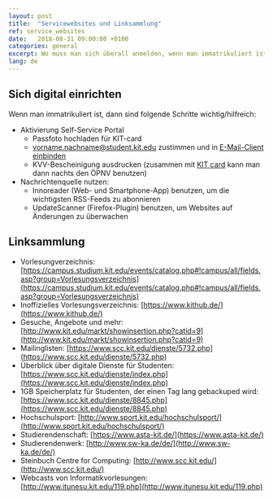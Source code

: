 ```yaml
---
layout: post
title:  "Servicewebsites und Linksammlung"
ref: service_websites
date:   2018-08-31 09:00:00 +0100
categories: general
excerpt: Wo muss man sich überall anmelden, wenn man immatrikuliert ist. Linksammlung.
lang: de
---
```


## Sich digital einrichten

Wenn man immatrikuliert ist, dann sind folgende Schritte wichtig/hilfreich:

- Aktivierung Self-Service Portal
    - Passfoto hochladen für KIT-card 
    - vorname.nachname@student.kit.edu zustimmen und in [E-Mail-Client einbinden](https://www.scc.kit.edu/dienste/7386.php)
    - KVV-Bescheinigung ausdrucken (zusammen mit [KIT card](http://www.kit-card.kit.edu/) kann man dann nachts den ÖPNV benutzen)
- Nachrichtenquelle nutzen:
    - Innoreader (Web- und Smartphone-App) benutzen, um die wichtigsten RSS-Feeds zu abonnieren
    - UpdateScanner (Firefox-Plugin) benutzen, um Websites auf Änderungen zu überwachen

## Linksammlung

- Vorlesungverzeichnis: [https://campus.studium.kit.edu/events/catalog.php#!campus/all/fields.asp?group=Vorlesungsverzeichnis](https://campus.studium.kit.edu/events/catalog.php#!campus/all/fields.asp?group=Vorlesungsverzeichnis)
- Inoffizielles Vorlesungsverzeichnis: [https://www.kithub.de/](https://www.kithub.de/)
- Gesuche, Angebote und mehr: [http://www.kit.edu/markt/showinsertion.php?catid=9](http://www.kit.edu/markt/showinsertion.php?catid=9)
- Mailinglisten: [https://www.scc.kit.edu/dienste/5732.php](https://www.scc.kit.edu/dienste/5732.php)
- Überblick über digitale Dienste für Studenten: [https://www.scc.kit.edu/dienste/index.php](https://www.scc.kit.edu/dienste/index.php)
- 1GB Speicherplatz für Studenten, der einen Tag lang gebackuped wird: [https://www.scc.kit.edu/dienste/8845.php](https://www.scc.kit.edu/dienste/8845.php)
- Hochschulsport: [http://www.sport.kit.edu/hochschulsport/](http://www.sport.kit.edu/hochschulsport/)
- Studierendenschaft: [https://www.asta-kit.de/](https://www.asta-kit.de/)
- Studierendenwerk: [http://www.sw-ka.de/de/](http://www.sw-ka.de/de/)
- Steinbuch Centre for Computing: [http://www.scc.kit.edu/](http://www.scc.kit.edu/)
- Webcasts von Informatikvorlesungen: [http://www.itunesu.kit.edu/119.php](http://www.itunesu.kit.edu/119.php)










